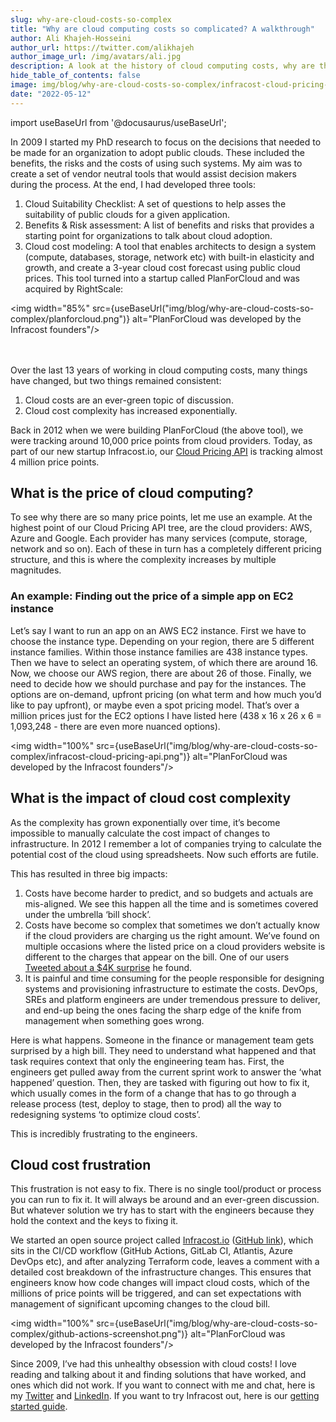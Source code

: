 ```yaml
---
slug: why-are-cloud-costs-so-complex
title: "Why are cloud computing costs so complicated? A walkthrough"
author: Ali Khajeh-Hosseini
author_url: https://twitter.com/alikhajeh
author_image_url: /img/avatars/ali.jpg
description: A look at the history of cloud computing costs, why are they so complex and an example walkthrough
hide_table_of_contents: false
image: img/blog/why-are-cloud-costs-so-complex/infracost-cloud-pricing-api.png
date: "2022-05-12"
---
```


import useBaseUrl from '@docusaurus/useBaseUrl';

In 2009 I started my PhD research to focus on the decisions that needed to be made for an organization to adopt public clouds. These included the benefits, the risks and the costs of using such systems. My aim was to create a set of vendor neutral tools that would assist decision makers during the process. At the end, I had developed three tools:
1. Cloud Suitability Checklist: A set of questions to help asses the suitability of public clouds for a given application.
2. Benefits & Risk assessment: A list of benefits and risks that provides a starting point for organizations to talk about cloud adoption.
3. Cloud cost modeling: A tool that enables architects to design a system (compute, databases, storage, network etc) with built-in elasticity and growth, and create a 3-year cloud cost forecast using public cloud prices. This tool turned into a startup called PlanForCloud and was acquired by RightScale:

<!--truncate-->

<img width="85%" src={useBaseUrl("img/blog/why-are-cloud-costs-so-complex/planforcloud.png")} alt="PlanForCloud was developed by the Infracost founders"/>

<br /><br />
Over the last 13 years of working in cloud computing costs, many things have changed, but two things remained consistent:

1. Cloud costs are an ever-green topic of discussion.
2. Cloud cost complexity has increased exponentially.

Back in 2012 when we were building PlanForCloud (the above tool), we were tracking around 10,000 price points from cloud providers. Today, as part of our new startup Infracost.io, our [Cloud Pricing API](https://www.infracost.io/docs/cloud_pricing_api/overview/) is tracking almost 4 million price points.

## What is the price of cloud computing?
To see why there are so many price points, let me use an example. At the highest point of our Cloud Pricing API tree, are the cloud providers: AWS, Azure and Google. Each provider has many services (compute, storage, network and so on). Each of these in turn has a completely different pricing structure, and this is where the complexity increases by multiple magnitudes.

### An example: Finding out the price of a simple app on EC2 instance
Let’s say I want to run an app on an AWS EC2 instance. First we have to choose the instance type. Depending on your region, there are 5 different instance families. Within those instance families are 438 instance types. Then we have to select an operating system, of which there are around 16. Now, we choose our AWS region, there are about 26 of those. Finally, we need to decide how we should purchase and pay for the instances. The options are on-demand, upfront pricing (on what term and how much you’d like to pay upfront), or maybe even a spot pricing model. That’s over a million prices just for the EC2 options I have listed here (438 x 16 x 26 x 6 = 1,093,248 - there are even more nuanced options).

<img width="100%" src={useBaseUrl("img/blog/why-are-cloud-costs-so-complex/infracost-cloud-pricing-api.png")} alt="PlanForCloud was developed by the Infracost founders"/>

## What is the impact of cloud cost complexity
As the complexity has grown exponentially over time, it’s become impossible to manually calculate the cost impact of changes to infrastructure. In 2012 I remember a lot of companies trying to calculate the potential cost of the cloud using spreadsheets. Now such efforts are futile.

This has resulted in three big impacts:

1. Costs have become harder to predict, and so budgets and actuals are mis-aligned. We see this happen all the time and is sometimes covered under the umbrella ‘bill shock’.
2. Costs have become so complex that sometimes we don’t actually know if the cloud providers are charging us the right amount. We’ve found on multiple occasions where the listed price on a cloud providers website is different to the charges that appear on the bill. One of our users [Tweeted about a $4K surprise](https://twitter.com/rpadovani93/status/1523610219011788800) he found.
3. It is painful and time consuming for the people responsible for designing systems and provisioning infrastructure to estimate the costs. DevOps, SREs and platform engineers are under tremendous pressure to deliver, and end-up being the ones facing the sharp edge of the knife from management when something goes wrong.

Here is what happens. Someone in the finance or management team gets surprised by a high bill. They need to understand what happened and that task requires context that only the engineering team has. First, the engineers get pulled away from the current sprint work to answer the ‘what happened’ question. Then, they are tasked with figuring out how to fix it, which usually comes in the form of a change that has to go through a release process (test, deploy to stage, then to prod) all the way to redesigning systems ‘to optimize cloud costs’.

This is incredibly frustrating to the engineers.

## Cloud cost frustration
This frustration is not easy to fix. There is no single tool/product or process you can run to fix it. It will always be around and an ever-green discussion. But whatever solution we try has to start with the engineers because they hold the context and the keys to fixing it.

We started an open source project called [Infracost.io](http://Infracost.io) ([GitHub link](https://github.com/infracost/infracost)), which sits in the CI/CD workflow (GitHub Actions, GitLab CI, Atlantis, Azure DevOps etc), and after analyzing Terraform code, leaves a comment with a detailed cost breakdown of the infrastructure changes. This ensures that engineers know how code changes will impact cloud costs, which of the millions of price points will be triggered, and can set expectations with management of significant upcoming changes to the cloud bill.

<img width="100%" src={useBaseUrl("img/blog/why-are-cloud-costs-so-complex/github-actions-screenshot.png")} alt="PlanForCloud was developed by the Infracost founders"/>

Since 2009, I’ve had this unhealthy obsession with cloud costs! I love reading and talking about it and finding solutions that have worked, and ones which did not work. If you want to connect with me and chat, here is my [Twitter](https://twitter.com/AliKhajeh) and [LinkedIn](https://www.linkedin.com/in/alikhajeh1/). If you want to try Infracost out, here is our [getting started guide](https://www.infracost.io/docs/).
